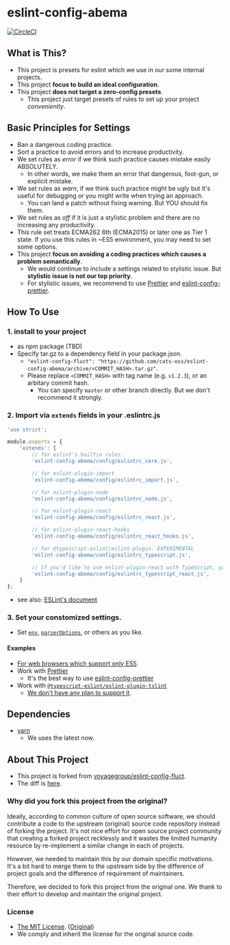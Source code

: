 # eslint-config-abema

[![CircleCI](https://circleci.com/gh/cats-oss/eslint-config-abema.svg?style=svg)](https://circleci.com/gh/cats-oss/workflows/eslint-config-abema)

## What is This?

* This project is presets for eslint which we use in our some internal projects.
* This project **focus to build an ideal configuration**.
* This project **does not target a zero-config presets**.
  * This project just target presets of rules to set up your project _conveniently_.


## Basic Principles for Settings

- Ban a dangerous coding practice.
- Sort a practice to avoid errors and to increase productivity.
- We set rules as _error_ if we think such practice causes mistake easily ABSOLUTELY.
  - In other words, we make them an error that dangerous, foot-gun, or explicit mistake.
- We set rules as _warn_,  if we think such practice might be ugly
  but it's useful for debugging or you might write when trying an approach.
  - You can land a patch without fixing warning. But YOU should fix them.
- We set rules as _off_ if it is just a stylistic problem and there are no increasing any productivity.
- This rule set treats ECMA262 6th (ECMA2015) or later one as Tier 1 state.
  If you use this rules in ~ES5 environment, you may need to set some options.
- This project **focus on avoiding a coding practices which causes a problem semantically**.
  - We would continue to include a settings related to stylistic issue.
    But **stylistic issue is not our top priority**.
  - For stylistic issues, we recommend to use [Prettier](https://prettier.io/)
    and [eslint-config-prettier](https://github.com/prettier/eslint-config-prettier).


## How To Use

### 1. install to your project

- as npm package (TBD)
- Specify tar.gz to a dependency field in your package.json.
  - `"eslint-config-fluct": "https://github.com/cats-oss/eslint-config-abema/archive/<COMMIT_HASH>.tar.gz"`.
  - Please replace `<COMMIT_HASH>` with tag name (e.g. `v1.2.3`), or an arbitary commit hash.
    - You can specify `master` or other branch directly. But we don't recommend it strongly.


### 2. Import via `extends` fields in your .eslintrc.js

```javascript
'use strict';

module.exports = {
    'extends': [
        // for eslint's builtin rules.
        'eslint-config-abema/config/eslintrc_core.js',

        // for eslint-plugin-import
        'eslint-config-abema/config/eslintrc_import.js',

        // for eslint-plugin-node
        'eslint-config-abema/config/eslintrc_node.js',

        // for eslint-plugin-react
        'eslint-config-abema/config/eslintrc_react.js',

        // for eslint-plugin-react-hooks
        'eslint-config-abema/config/eslintrc_react_hooks.js',

        // for @typescript-eslint/eslint-plugin. EXPERIMENTAL
        'eslint-config-abema/config/eslintrc_typescript.js',

        // If you'd like to use eslint-plugin-react with TypeScript, you should load this instead.
        'eslint-config-abema/config/eslintrc_typescript_react.js',
    ]
};
```

- see also: [ESLint's document](http://eslint.org/docs/user-guide/configuring)

### 3. Set your constomized settings.

- Set [`env`](http://eslint.org/docs/user-guide/configuring#specifying-environments),
  [`parserOptions`](http://eslint.org/docs/user-guide/configuring#specifying-parser-options),
  or others as you like.

#### Examples

- [For web browsers which support only ES5](./docs/ES5_BROWSER.md).
- Work with [Prettier](https://github.com/prettier/prettier)
  - It's the best way to use [eslint-config-prettier](https://github.com/prettier/eslint-config-prettier)
- Work with [`@typescript-eslint/eslint-plugin-tslint`](https://github.com/typescript-eslint/typescript-eslint/tree/master/packages/eslint-plugin-tslint)
  - [We don't have any plan to support it](https://github.com/cats-oss/eslint-config-abema/issues/42).


## Dependencies

- [yarn](https://yarnpkg.com/)
  - We uses the latest now.


## About This Project

* This project is forked from [voyagegroup/eslint-config-fluct](https://github.com/voyagegroup/eslint-config-fluct).
* The diff is [here](https://github.com/cats-oss/eslint-config-abema/compare/original...master).


### Why did you fork this project from the original?

Ideally, according to common culture of open source software,
we should contribute a code to the upstream (original) source code repository
instead of forking the project. It's not nice effort for open source project community
that creating a forked project recklessly and it wastes the limited humanity resource
by re-implement a similar change in each of projects.

However, we needed to maintain this by our domain specific motivations.
It's a bit hard to merge them to the upstream side by the difference of project goals
and the difference of requirement of maintainers.

Therefore, we decided to fork this project from the original one.
We thank to their effort to develop and maintain the original project.


### License

- [The MIT License](./LICENSE.txt). ([Original](https://opensource.org/licenses/MIT))
- We comply and inherit the license for the original source code.
